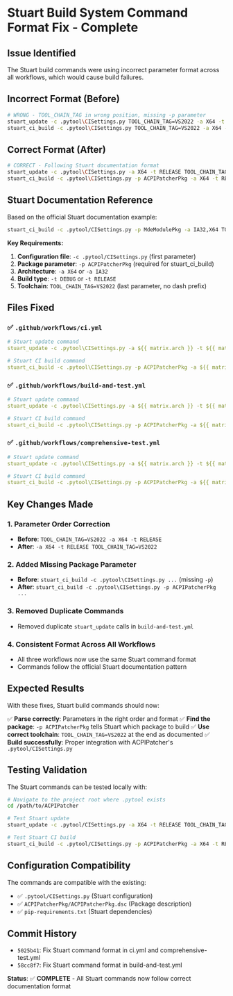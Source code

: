 # Stuart Build System Command Format Fix - Complete

## Issue Identified
The Stuart build commands were using incorrect parameter format across all workflows, which would cause build failures.

## Incorrect Format (Before)
```bash
# WRONG - TOOL_CHAIN_TAG in wrong position, missing -p parameter
stuart_update -c .pytool\CISettings.py TOOL_CHAIN_TAG=VS2022 -a X64 -t RELEASE
stuart_ci_build -c .pytool\CISettings.py TOOL_CHAIN_TAG=VS2022 -a X64 -t RELEASE
```

## Correct Format (After)
```bash
# CORRECT - Following Stuart documentation format
stuart_update -c .pytool\CISettings.py -a X64 -t RELEASE TOOL_CHAIN_TAG=VS2022
stuart_ci_build -c .pytool\CISettings.py -p ACPIPatcherPkg -a X64 -t RELEASE TOOL_CHAIN_TAG=VS2022
```

## Stuart Documentation Reference
Based on the official Stuart documentation example:
```bash
stuart_ci_build -c .pytool/CISettings.py -p MdeModulePkg -a IA32,X64 TOOL_CHAIN_TAG=VS2019
```

**Key Requirements:**
1. **Configuration file**: `-c .pytool/CISettings.py` (first parameter)
2. **Package parameter**: `-p ACPIPatcherPkg` (required for stuart_ci_build)
3. **Architecture**: `-a X64` or `-a IA32`
4. **Build type**: `-t DEBUG` or `-t RELEASE`
5. **Toolchain**: `TOOL_CHAIN_TAG=VS2022` (last parameter, no dash prefix)

## Files Fixed

### ✅ `.github/workflows/ci.yml`
```yaml
# Stuart update command
stuart_update -c .pytool\CISettings.py -a ${{ matrix.arch }} -t ${{ matrix.build_type }} TOOL_CHAIN_TAG=$toolchain

# Stuart CI build command  
stuart_ci_build -c .pytool\CISettings.py -p ACPIPatcherPkg -a ${{ matrix.arch }} -t ${{ matrix.build_type }} TOOL_CHAIN_TAG=$toolchain
```

### ✅ `.github/workflows/build-and-test.yml`
```yaml
# Stuart update command
stuart_update -c .pytool\CISettings.py -a ${{ matrix.arch }} -t ${{ matrix.build_type }} TOOL_CHAIN_TAG=VS2022

# Stuart CI build command
stuart_ci_build -c .pytool\CISettings.py -p ACPIPatcherPkg -a ${{ matrix.arch }} -t ${{ matrix.build_type }} TOOL_CHAIN_TAG=VS2022
```

### ✅ `.github/workflows/comprehensive-test.yml`
```yaml
# Stuart update command
stuart_update -c .pytool\CISettings.py -a ${{ matrix.arch }} -t ${{ matrix.build_type }} TOOL_CHAIN_TAG=${{ matrix.toolchain }}

# Stuart CI build command
stuart_ci_build -c .pytool\CISettings.py -p ACPIPatcherPkg -a ${{ matrix.arch }} -t ${{ matrix.build_type }} TOOL_CHAIN_TAG=${{ matrix.toolchain }}
```

## Key Changes Made

### 1. Parameter Order Correction
- **Before**: `TOOL_CHAIN_TAG=VS2022 -a X64 -t RELEASE`
- **After**: `-a X64 -t RELEASE TOOL_CHAIN_TAG=VS2022`

### 2. Added Missing Package Parameter
- **Before**: `stuart_ci_build -c .pytool\CISettings.py ...` (missing `-p`)
- **After**: `stuart_ci_build -c .pytool\CISettings.py -p ACPIPatcherPkg ...`

### 3. Removed Duplicate Commands
- Removed duplicate `stuart_update` calls in `build-and-test.yml`

### 4. Consistent Format Across All Workflows
- All three workflows now use the same Stuart command format
- Commands follow the official Stuart documentation pattern

## Expected Results

With these fixes, Stuart build commands should now:

✅ **Parse correctly**: Parameters in the right order and format
✅ **Find the package**: `-p ACPIPatcherPkg` tells Stuart which package to build
✅ **Use correct toolchain**: `TOOL_CHAIN_TAG=VS2022` at the end as documented
✅ **Build successfully**: Proper integration with ACPIPatcher's `.pytool/CISettings.py`

## Testing Validation

The Stuart commands can be tested locally with:
```bash
# Navigate to the project root where .pytool exists
cd /path/to/ACPIPatcher

# Test Stuart update
stuart_update -c .pytool/CISettings.py -a X64 -t RELEASE TOOL_CHAIN_TAG=VS2022

# Test Stuart CI build  
stuart_ci_build -c .pytool/CISettings.py -p ACPIPatcherPkg -a X64 -t RELEASE TOOL_CHAIN_TAG=VS2022
```

## Configuration Compatibility

The commands are compatible with the existing:
- ✅ `.pytool/CISettings.py` (Stuart configuration)
- ✅ `ACPIPatcherPkg/ACPIPatcherPkg.dsc` (Package description)
- ✅ `pip-requirements.txt` (Stuart dependencies)

## Commit History
- `5025b41`: Fix Stuart command format in ci.yml and comprehensive-test.yml
- `58cc8f7`: Fix Stuart command format in build-and-test.yml

**Status**: ✅ **COMPLETE** - All Stuart commands now follow correct documentation format
